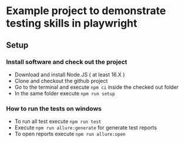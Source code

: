 # Example project to demonstrate testing skills in playwright


## Setup

### Install software and check out the project

- Download and install Node.JS ( at least 16.X )
- Clone and checkout the github project
- Go to the terminal and execute ```npm ci``` inside the checked out folder
- In the same folder execute ```npm run setup```

### How to run the tests on windows
- To run all test execute ```npm run test```
- Execute ```npm run allure:generate``` for generate test reports
- To open reports execute ```npm run allure:open```